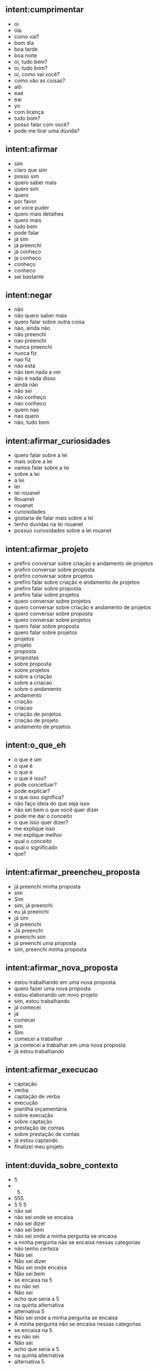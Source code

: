 ## intent:cumprimentar
- oi
- ola
- como vai?
- bom dia
- boa tarde
- boa noite
- oi, tudo bem?
- oi, tudo bom?
- oi, como vai você?
- como vão as coisas?
- alô
- eae
- eai
- yo
- com licença
- tudo bom?
- posso falar com você?
- pode me tirar uma dúvida?

## intent:afirmar
- sim
- claro que sim
- posso sim
- quero saber mais
- quero sim
- quero
- por favor
- se voce puder
- quero mais detalhes
- quero mais
- tudo bem
- pode falar
- já sim
- já preenchi
- já conheço
- ja conheco
- conheço
- conheco
- sei bastante

## intent:negar
- não
- não quero saber mais
- quero falar sobre outra coisa
- não, ainda não
- não preenchi
- nao preenchi
- nunca preenchi
- nunca fiz
- nao fiz
- não está
- não tem nada a ver
- não é nada disso
- ainda não
- não sei
- não conheço
- nao conheco
- quero nao
- nao quero
- não, tudo bem

## intent:afirmar_curiosidades
- quero falar sobre a lei
- mais sobre a lei
- vamos falar sobre a lei
- sobre a lei
- a lei
- lei
- lei rouanet
- Rouanet
- rouanet
- curiosidades
- gostaria de falar mais sobre a lei
- tenho duvidas na lei rouanet
- possuo curiosidades sobre a lei rouanet

## intent:afirmar_projeto
- prefiro conversar sobre criação e andamento de projetos
- prefiro conversar sobre proposta
- prefiro conversar sobre projetos
- prefiro falar sobre criação e andamento de projetos
- prefiro falar sobre proposta
- prefiro falar sobre projetos
- quero conversar sobre projetos
- quero conversar sobre criação e andamento de projetos
- quero conversar sobre proposta
- quero conversar sobre projetos
- quero falar sobre proposta
- quero falar sobre projetos
- projetos
- projeto
- proposta
- propostas
- sobre proposta
- sobre projetos
- sobre a criação
- sobre a criacao
- sobre o andamento
- andamento
- criação
- criacao
- criação de projetos
- criação de projeto
- andamento de projetos

## intent:o_que_eh
- o que é um
- o que é
- o que e
- o que é isso?
- pode conceituar?
- pode explicar?
- o que isso significa?
- não faço ideia do que seja isso
- não sei bem o que você quer dizer
- pode me dar o conceito
- o que isso quer dizer?
- me explique isso
- me explique melhor
- qual o conceito
- qual o significado
- que?

## intent:afirmar_preencheu_proposta
- já preenchi minha proposta
- sim
- Sim
- sim, já preenchi
- eu já preenchi
- já sim
- já preenchi
- Já preenchi
- preenchi sim
- já preenchi uma proposta
- sim, preenchi minha proposta

## intent:afirmar_nova_proposta
- estou trabalhando em uma nova proposta
- quero fazer uma nova proposta
- estou elaborando um novo projeto
- sim, estou trabalhando
- já comecei
- já
- comecei
- sim
- Sim
- comecei a trabalhar
- já comecei a trabalhar em uma nova proposta
- já estou trabalhando

## intent:afirmar_execucao
- captação
- verba
- captação de verba
- execução
- planilha orçamentária
- sobre execução
- sobre captação
- prestação de contas
- sobre prestação de contas
- já estou captando
- finalizei meu projeto

## intent:duvida_sobre_contexto
- 5
- 5.
- 555
- 5 5 5
- não sei
- não sei onde se encaixa
- não sei dizer
- não sei bem
- não sei onde a minha pergunta se encaixa
- a minha pergunta não se encaixa nessas categorias
- não tenho certeza
- Não sei
- Não sei dizer
- Não sei onde encaixa
- Não sei bem
- se encaixa na 5
- eu não sei
- Não sei
- acho que seria a 5
- na quinta alternativa
- alternativa 5
- Não sei onde a minha pergunta se encaixa
- A minha pergunta não se encaixa nessas categorias
- se encaixa na 5
- eu não sei
- Não sei
- acho que seria a 5
- na quinta alternativa
- alternativa 5
